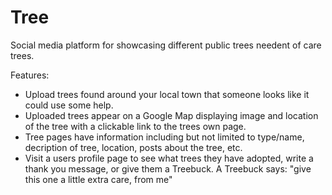 # Tree

Social media platform for showcasing different public trees needent of care trees.

Features:

- Upload trees found around your local town that someone looks like it could use some help. 
- Uploaded trees appear on a Google Map displaying image and location of the tree with a clickable link to the trees own page.
- Tree pages have information including but not limited to type/name, decription of tree, location, posts about the tree, etc.
- Visit a users profile page to see what trees they have adopted, write a thank you message, or give them a Treebuck.
  A Treebuck says: "give this one a little extra care, from me"
